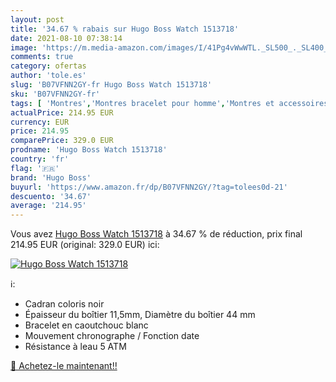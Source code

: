```yaml
---
layout: post
title: '34.67 % rabais sur Hugo Boss Watch 1513718'
date: 2021-08-10 07:38:14
image: 'https://m.media-amazon.com/images/I/41Pg4vWwWTL._SL500_._SL400_.jpg'
comments: true
category: ofertas
author: 'tole.es'
slug: 'B07VFNN2GY-fr Hugo Boss Watch 1513718'
sku: 'B07VFNN2GY-fr'
tags: [ 'Montres','Montres bracelet pour homme','Montres et accessoires','Montres homme','hugo boss', ]
actualPrice: 214.95 EUR
currency: EUR
price: 214.95
comparePrice: 329.0 EUR
prodname: 'Hugo Boss Watch 1513718'
country: 'fr'
flag: '🇫🇷'
brand: 'Hugo Boss'
buyurl: 'https://www.amazon.fr/dp/B07VFNN2GY/?tag=tolees0d-21'
descuento: '34.67'
average: '214.95'
---
```


Vous avez [Hugo Boss Watch 1513718](https://www.amazon.fr/dp/B07VFNN2GY/?tag=tolees0d-21)  à  34.67 % de réduction, prix final  214.95 EUR (original: 329.0 EUR) ici:

[![Hugo Boss Watch 1513718](https://m.media-amazon.com/images/I/41Pg4vWwWTL._SL500_._SL400_.jpg)](https://www.amazon.fr/dp/B07VFNN2GY/?tag=tolees0d-21)

ℹ️:

- Cadran coloris noir
- Épaisseur du boîtier 11,5mm, Diamètre du boîtier 44 mm
- Bracelet en caoutchouc blanc
- Mouvement chronographe / Fonction date
- Résistance à leau 5 ATM

[🛒 Achetez-le maintenant!!](https://www.amazon.fr/dp/B07VFNN2GY/?tag=tolees0d-21)
